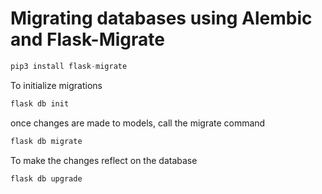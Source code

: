 # Migrating databases using Alembic and Flask-Migrate

```python
pip3 install flask-migrate 
```

To initialize migrations
```python
flask db init
```
once changes are made to models, call the migrate command
```python
flask db migrate
```
To make the changes reflect on the database
```python
flask db upgrade
```

